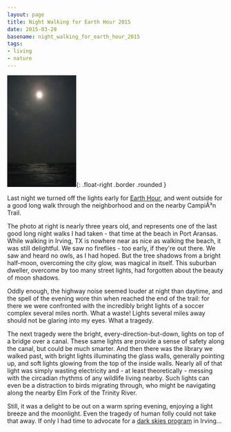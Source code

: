 ```yaml
---
layout: page
title: Night Walking for Earth Hour 2015
date: 2015-03-29
basename: night_walking_for_earth_hour_2015
tags:
- living
- nature
---
```


![photo of the moon over water](/images/MoonOverGulf.JPG){: .float-right .border .rounded }

Last night we turned off the lights early for [Earth Hour](http://www.earthhour.org/), and went outside for a good
long walk through the neighborhood and on the nearby CampiÃ³n Trail.

The photo at right is nearly three years old, and represents one of the last
good long night walks I had taken - that time at the beach in Port Aransas.
While walking in Irving, TX is nowhere near as nice as walking the beach, it was
still delightful. We saw no fireflies - too early, if they're out there. We saw
and heard no owls, as I had hoped. But the tree shadows from a bright half-moon,
overcoming the city glow, was magical in itself. This suburban dweller, overcome
by too many street lights, had forgotten about the beauty of moon shadows.

<!--more-->

Oddly enough, the highway noise seemed louder at night than daytime, and the
spell of the evening wore thin when reached the end of the trail: for there we
were confronted with the incredibly bright lights of a soccer complex several
miles north. What a waste! Lights several miles away should not be glaring into
my eyes. What a tragedy.

The next tragedy were the bright, every-direction-but-down, lights on top of a
bridge over a canal. These same lights are provide a sense of safety along the
canal, but could be much smarter.  And then there was the library we walked
past, with bright lights illuminating the glass walls, generally pointing up,
and soft lights glowing from the top of the inside walls. Nearly all of that
light was simply wasting electricity and - at least theoretically - messing with
the circadian rhythms of any wildlife living nearby. Such lights can even be a
distraction to birds migrating through, who might be navigating along the nearby
Elm Fork of the Trinity River.

Still, it was a delight to be out on a warm spring evening, enjoying a light
breeze and the moonlight. Even the tragedy of human folly could not take that
away. If only I had time to advocate for a [dark skies program](http://texasida.org/LocalOrdinances.htm) in
Irving...
